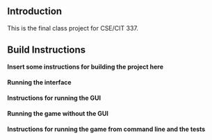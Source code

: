 ## Introduction
This is the final class project for CSE/CIT 337.

## Build Instructions
**Insert some instructions for building the project here**

#### Running the interface
**Instructions for running the GUI**

#### Running the game without the GUI
**Instructions for running the game from command line and the tests**